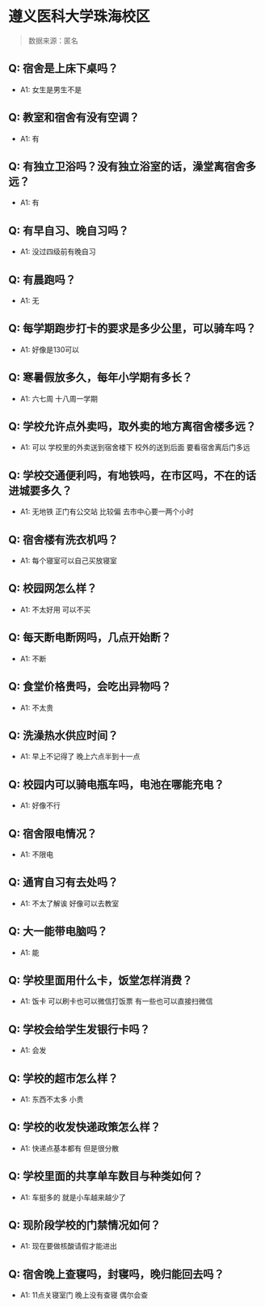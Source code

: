 # 遵义医科大学珠海校区

> 数据来源：匿名

## Q: 宿舍是上床下桌吗？

- A1: 女生是男生不是

## Q: 教室和宿舍有没有空调？

- A1: 有

## Q: 有独立卫浴吗？没有独立浴室的话，澡堂离宿舍多远？

- A1: 有

## Q: 有早自习、晚自习吗？

- A1: 没过四级前有晚自习

## Q: 有晨跑吗？

- A1: 无

## Q: 每学期跑步打卡的要求是多少公里，可以骑车吗？

- A1: 好像是130可以

## Q: 寒暑假放多久，每年小学期有多长？

- A1: 六七周 十八周一学期

## Q: 学校允许点外卖吗，取外卖的地方离宿舍楼多远？

- A1: 可以 学校里的外卖送到宿舍楼下 校外的送到后面 要看宿舍离后门多远

## Q: 学校交通便利吗，有地铁吗，在市区吗，不在的话进城要多久？

- A1: 无地铁 正门有公交站 比较偏 去市中心要一两个小时

## Q: 宿舍楼有洗衣机吗？

- A1: 每个寝室可以自己买放寝室

## Q: 校园网怎么样？

- A1: 不太好用 可以不买

## Q: 每天断电断网吗，几点开始断？

- A1: 不断

## Q: 食堂价格贵吗，会吃出异物吗？

- A1: 不太贵

## Q: 洗澡热水供应时间？

- A1: 早上不记得了 晚上六点半到十一点

## Q: 校园内可以骑电瓶车吗，电池在哪能充电？

- A1: 好像不行

## Q: 宿舍限电情况？

- A1: 不限电

## Q: 通宵自习有去处吗？

- A1: 不太了解诶 好像可以去教室

## Q: 大一能带电脑吗？

- A1: 能

## Q: 学校里面用什么卡，饭堂怎样消费？

- A1: 饭卡 可以刷卡也可以微信打饭票 有一些也可以直接扫微信

## Q: 学校会给学生发银行卡吗？

- A1: 会发

## Q: 学校的超市怎么样？

- A1: 东西不太多 小贵

## Q: 学校的收发快递政策怎么样？

- A1: 快递点基本都有 但是很分散

## Q: 学校里面的共享单车数目与种类如何？

- A1: 车挺多的 就是小车越来越少了

## Q: 现阶段学校的门禁情况如何？

- A1: 现在要做核酸请假才能进出

## Q: 宿舍晚上查寝吗，封寝吗，晚归能回去吗？

- A1: 11点关寝室门 晚上没有查寝 偶尔会查

